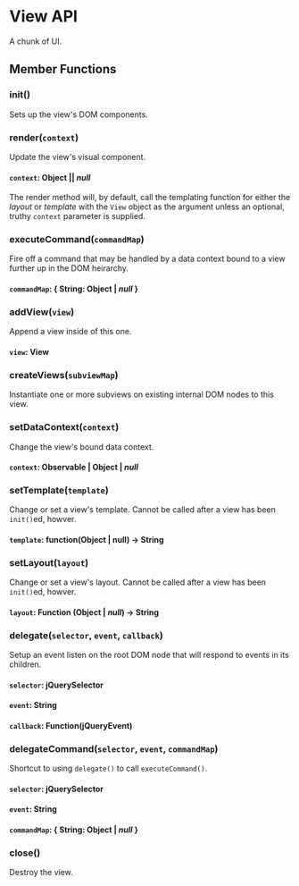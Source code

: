 # View API

A chunk of UI.

## Member Functions

<a name="init"></a>
### init()

Sets up the view's DOM components.

<a name="render"></a>
### render(`context`)

Update the view's visual component.

#### `context`: Object || *null*

The render method will, by default, call the templating function for either the
*layout* or *template* with the `View` object as the argument unless an
optional, truthy `context` parameter is supplied.

<a name="executeCommand"></a>
### executeCommand(`commandMap`)

Fire off a command that may be handled by a data context bound to a view
further up in the DOM heirarchy.

#### `commandMap`: { String: Object | *null* }

<a name="addView"></a>
### addView(`view`)

Append a view inside of this one.

#### `view`: View

<a name="createViews"></a>
### createViews(`subviewMap`)

Instantiate one or more subviews on existing internal DOM nodes to this view.

<a name="setDataContext"></a>
### setDataContext(`context`)

Change the view's bound data context.

#### `context`: Observable | Object | *null*

<a name="setTemplate"></a>
### setTemplate(`template`)

Change or set a view's template. Cannot be called after a view has been
`init()`ed, howver.

#### `template`: function(Object | null) -> String

<a name="setLayout"></a>
### setLayout(`layout`)

Change or set a view's layout. Cannot be called after a view has been
`init()`ed, howver.

#### `layout`: Function (Object | *null*) -> String

<a name="delegate"></a>
### delegate(`selector`, `event`, `callback`)

Setup an event listen on the root DOM node that will respond to events in its
children.

#### `selector`: jQuerySelector

#### `event`: String

#### `callback`: Function(jQueryEvent)

<a name="delegateCommand"></a>
### delegateCommand(`selector`, `event`, `commandMap`)

Shortcut to using `delegate()` to call `executeCommand()`.

#### `selector`: jQuerySelector

#### `event`: String

#### `commandMap`: { String: Object | *null* }

<a name="close"></a>
### close()

Destroy the view.

